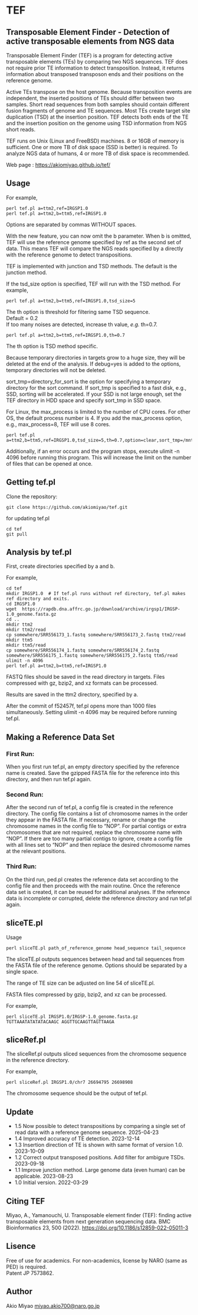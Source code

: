 # TEF
## Transposable Element Finder - Detection of active transposable elements from NGS data  
Transposable Element Finder (TEF) is a program for detecting active transposable elements (TEs) by comparing two NGS sequences. TEF does not require prior TE information to detect transposition. Instead, it returns information about transposed transposon ends and their positions on the reference genome.  

Active TEs transpose on the host genome. Because transposition events are independent, the inserted positions of TEs should differ between two samples. Short read sequences from both samples should contain different fusion fragments of genome and TE sequences. Most TEs create target site duplication (TSD) at the insertion position. TEF detects both ends of the TE and the insertion position on the genome using TSD information from NGS short reads.  

TEF runs on Unix (Linux and FreeBSD) machines. 8 or 16GB of memory is sufficient. One or more TB of disk space (SSD is better) is required. To analyze NGS data of humans, 4 or more TB of disk space is recommended.  

Web page : https://akiomiyao.github.io/tef/  

## Usage

For example,  
```
perl tef.pl a=ttm2,ref=IRGSP1.0  
perl tef.pl a=ttm2,b=ttm5,ref=IRGSP1.0  
```

Options are separated by commas WITHOUT spaces.

With the new feature, you can now omit the b parameter. When b is omitted, TEF will use the reference genome specified by ref as the second set of data. This means TEF will compare the NGS reads specified by a directly with the reference genome to detect transpositions.

TEF is implemented with junction and TSD methods. The default is the junction method.

If the tsd_size option is specified, TEF will run with the TSD method.
For example,  
```
perl tef.pl a=ttm2,b=ttm5,ref=IRGSP1.0,tsd_size=5  
```
The th option is threshold for filtering same TSD sequence.  
Default = 0.2  
If too many noises are detected, increase th value, *e.g.* th=0.7.  
```
perl tef.pl a=ttm2,b=ttm5,ref=IRGSP1.0,th=0.7  
```
The th option is TSD method specific.  

Because temporary directories in targets grow to a huge size, they will be deleted at the end of the analysis. If debug=yes is added to the options, temporary directories will not be deleted.
  
sort_tmp=directory_for_sort is the option for specifying a temporary directory for the sort command. If sort_tmp is specified to a fast disk, e.g., SSD, sorting will be accelerated. If your SSD is not large enough, set the TEF directory in HDD space and specify sort_tmp in SSD space.

For Linux, the max_process is limited to the number of CPU cores. For other OS, the default process number is 4. If you add the max_process option, e.g., max_process=8, TEF will use 8 cores.
```
perl tef.pl a=ttm2,b=ttm5,ref=IRGSP1.0,tsd_size=5,th=0.7,option=clear,sort_tmp=/mnt/ssd/tmp,max_process=8
```
Additionally, if an error occurs and the program stops, execute ulimit -n 4096 before running this program. This will increase the limit on the number of files that can be opened at once.

## Getting tef.pl
Clone the repository:
```
git clone https://github.com/akiomiyao/tef.git   
```
for updating tef.pl  
```
cd tef  
git pull  
```
  
## Analysis by tef.pl  
First, create directories specified by a and b. 

For example,  
```
cd tef  
mkdir IRGSP1.0  # If tef.pl runs without ref directory, tef.pl makes ref directory and exits.
cd IRGSP1.0  
wget  https://rapdb.dna.affrc.go.jp/download/archive/irgsp1/IRGSP-1.0_genome.fasta.gz  
cd ..  
mkdir ttm2  
mkdir ttm2/read  
cp somewhere/SRR556173_1.fastq somewhere/SRR556173_2.fastq ttm2/read  
mkdir ttm5  
mkdir ttm5/read  
cp somewhere/SRR556174_1.fastq somewhere/SRR556174_2.fastq somewhere/SRR556175_1.fastq somewhere/SRR556175_2.fastq ttm5/read  
ulimit -n 4096
perl tef.pl a=ttm2,b=ttm5,ref=IRGSP1.0
```

FASTQ files should be saved in the read directory in targets. Files compressed with gz, bzip2, and xz formats can be processed.

Results are saved in the ttm2 directory, specified by a.

After the commit of f52457f, tef.pl opens more than 1000 files simultaneously. Setting ulimit -n 4096 may be required before running tef.pl.

## Making a Reference Data Set
### First Run:
When you first run tef.pl, an empty directory specified by the reference name is created.
Save the gzipped FASTA file for the reference into this directory, and then run tef.pl again.
### Second Run:
After the second run of tef.pl, a config file is created in the reference directory.
The config file contains a list of chromosome names in the order they appear in the FASTA file.
If necessary, rename or change the chromosome names in the config file to “NOP”.
For partial contigs or extra chromosomes that are not required, replace the chromosome name with “NOP”.
If there are too many partial contigs to ignore, create a config file with all lines set to “NOP” and then replace the desired chromosome names at the relevant positions.
### Third Run:
On the third run, ped.pl creates the reference data set according to the config file and then proceeds with the main routine.
Once the reference data set is created, it can be reused for additional analyses.
If the reference data is incomplete or corrupted, delete the reference directory and run tef.pl again.

## sliceTE.pl
Usage
```
perl sliceTE.pl path_of_reference_genome head_sequence tail_sequence
```
The sliceTE.pl outputs sequences between head and tail sequences from the FASTA file of the reference genome. Options should be separated by a single space.

The range of TE size can be adjusted on line 54 of sliceTE.pl.

FASTA files compressed by gzip, bzip2, and xz can be processed.

For example,
```
perl sliceTE.pl IRGSP1.0/IRGSP-1.0_genome.fasta.gz TGTTAAATATATATACAAGC AGGTTGCAAGTTAGTTAAGA
```
## sliceRef.pl
The sliceRef.pl outputs sliced sequences from the chromosome sequence in the reference directory.

For example,
```
perl sliceRef.pl IRGSP1.0/chr7 26694795 26698908
```
The chromosome sequence should be the output of tef.pl.

## Update
- 1.5 Now possible to detect transpositions by comparing a single set of read data with a reference genome sequence. 2025-04-23
- 1.4 Improved accuracy of TE detection. 2023-12-14
- 1.3 Insertion direction of TE is shown with same format of version 1.0. 2023-10-09
- 1.2 Correct output transposed positions. Add filter for ambigure TSDs. 2023-09-18
- 1.1 Improve junction method. Large genome data (even human) can be applicable. 2023-08-23
- 1.0 Initial version. 2022-03-29

## Citing TEF
Miyao, A., Yamanouchi, U. Transposable element finder (TEF): finding active transposable elements from next generation sequencing data. BMC Bioinformatics 23, 500 (2022). https://doi.org/10.1186/s12859-022-05011-3

## Lisence
Free of use for academics. For non-academics, license by NARO (same as PED) is required.  
Patent JP 7573862.  

## Author 
Akio Miyao miyao.akio700@naro.go.jp
